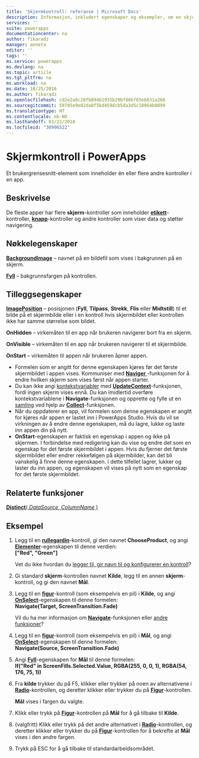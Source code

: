```yaml
---
title: 'Skjermkontroll: referanse | Microsoft Docs'
description: Informasjon, inkludert egenskaper og eksempler, om en skjermkontroll
services: ''
suite: powerapps
documentationcenter: na
author: fikaradz
manager: anneta
editor: ''
tags: ''
ms.service: powerapps
ms.devlang: na
ms.topic: article
ms.tgt_pltfrm: na
ms.workload: na
ms.date: 10/25/2016
ms.author: fikaradz
ms.openlocfilehash: cd2e2a8c28fb894b1935b29bf80bf65eb631a266
ms.sourcegitcommit: 59785e9e82da8f5bd459dcb5da3d5c18064b0899
ms.translationtype: HT
ms.contentlocale: nb-NO
ms.lasthandoff: 03/22/2018
ms.locfileid: "30996522"
---
```

# <a name="screen-control-in-powerapps"></a>Skjermkontroll i PowerApps
Et brukergrensesnitt-element som inneholder én eller flere andre kontroller i en app.

## <a name="description"></a>Beskrivelse
De fleste apper har flere **skjerm**-kontroller som inneholder **[etikett](control-text-box.md)**-kontroller, **[knapp](control-button.md)**-kontroller og andre kontroller som viser data og støtter navigering.

## <a name="key-properties"></a>Nøkkelegenskaper
**[BackgroundImage](properties-visual.md)** – navnet på en bildefil som vises i bakgrunnen på en skjerm.

**[Fyll](properties-color-border.md)** – bakgrunnsfargen på kontrollen.

## <a name="additional-properties"></a>Tilleggsegenskaper
**[ImagePosition](properties-visual.md)** – posisjonen (**Fyll**, **Tilpass**, **Strekk**, **Flis** eller **Midtstill**) til et bilde på et skjermbilde eller i en kontroll hvis skjermbildet eller kontrollen ikke har samme størrelse som bildet.

**OnHidden** – virkemåten til en app når brukeren navigerer bort fra en skjerm.

**OnVisible** – virkemåten til en app når brukeren navigerer til et skjermbilde.

**OnStart** – virkemåten til appen når brukeren åpner appen.

* Formelen som er angitt for denne egenskapen kjøres før det første skjermbildet i appen vises. Kommuniser med [ **Naviger** ](../functions/function-navigate.md)-funksjonen for å endre hvilken skjerm som vises først når appen starter.
* Du kan ikke angi [kontekstvariabler](../working-with-variables.md) med [**UpdateContext**](../functions/function-updatecontext.md)-funksjonen, fordi ingen skjerm vises ennå. Du kan imidlertid overføre kontekstvariablene i **Navigate**-funksjonen og opprette og fylle ut en [samling](../working-with-variables.md) ved hjelp av [**Collect**](../functions/function-clear-collect-clearcollect.md)-funksjonen.
* Når du oppdaterer en app, vil formelen som denne egenskapen er angitt for kjøres når appen er lastet inn i PowerApps Studio. Hvis du vil se virkningen av å endre denne egenskapen, må du lagre, lukke og laste inn appen din på nytt.
* **OnStart**-egenskapen er faktisk en egenskap i appen og ikke på skjermen. I forbindelse med redigering kan du vise og endre det som en egenskap for det første skjermbildet i appen. Hvis du fjerner det første skjermbildet eller endrer rekkefølgen på skjermbilder, kan det bli vanskelig å finne denne egenskapen. I dette tilfellet lagrer, lukker og laster du inn appen, og egenskapen vil vises på nytt som en egenskap for det første skjermbildet.

## <a name="related-functions"></a>Relaterte funksjoner
[**Distinct**( *DataSource*, *ColumnName* )](../functions/function-distinct.md)

## <a name="example"></a>Eksempel
1. Legg til en **[rullegardin](control-radio.md)**-kontroll, gi den navnet **ChooseProduct**, og angi **[Elementer](properties-core.md)**-egenskapen til denne verdien:<br>
   **["Red", "Green"]**
   
    Vet du ikke hvordan du [legger til, gir navn til og konfigurerer en kontroll](../add-configure-controls.md)?
2. Gi standard **skjerm**-kontrollen navnet **Kilde**, legg til en annen **skjerm**-kontroll, og gi den navnet **Mål**.
3. Legg til en **[figur](control-shapes-icons.md)**-kontroll (som eksempelvis en pil) i **Kilde**, og angi **[OnSelect](properties-core.md)**-egenskapen til denne formelen:<br>
   **Navigate(Target, ScreenTransition.Fade)**
   
    Vil du ha mer informasjon om **[Navigate](../functions/function-navigate.md)**-funksjonen eller [andre funksjoner](../formula-reference.md)?
4. Legg til en **[figur](control-shapes-icons.md)**-kontroll (som eksempelvis en pil) i **Mål**, og angi **[OnSelect](properties-core.md)**-egenskapen til denne formelen:<br>
   **Navigate(Source, ScreenTransition.Fade)**
5. Angi **[Fyll](properties-color-border.md)**-egenskapen for **Mål** til denne formelen:<br>
   **If("Red" in ScreenFills.Selected.Value, RGBA(255, 0, 0, 1), RGBA(54, 176, 75, 1))**
6. Fra **kilde** trykker du på F5, klikker eller trykker på noen av alternativene i **[Radio](control-radio.md)**-kontrollen, og deretter klikker eller trykker du på **[Figur](control-shapes-icons.md)**-kontrollen.
   
    **Mål** vises i fargen du valgte.
7. Klikk eller trykk på **[Figur](control-shapes-icons.md)**-kontrollen på **Mål** for å gå tilbake til **Kilde**.
8. (valgfritt) Klikk eller trykk på det andre alternativet i **[Radio](control-radio.md)**-kontrollen, og deretter klikker eller trykker du på **[Figur](control-shapes-icons.md)**-kontrollen for å bekrefte at **Mål** vises i den andre fargen.
9. Trykk på ESC for å gå tilbake til standardarbeidsområdet.

